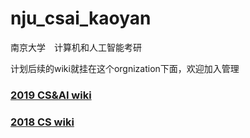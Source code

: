 # nju_csai_kaoyan
南京大学　计算机和人工智能考研

计划后续的wiki就挂在这个orgnization下面，欢迎加入管理

### [2019 CS&AI wiki](https://github.com/ThyrixYang/nju_cs_kaoyan_19/wiki)

### [2018 CS wiki](https://github.com/ThyrixYang/nju_cs_kaoyan/wiki)
